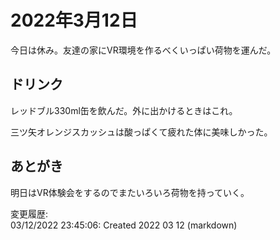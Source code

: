 # 2022年3月12日

今日は休み。友達の家にVR環境を作るべくいっぱい荷物を運んだ。

## ドリンク

レッドブル330ml缶を飲んだ。外に出かけるときはこれ。

三ツ矢オレンジスカッシュは酸っぱくて疲れた体に美味しかった。

## あとがき

明日はVR体験会をするのでまたいろいろ荷物を持っていく。

変更履歴:  
03/12/2022 23:45:06: Created 2022 03 12 (markdown)  
